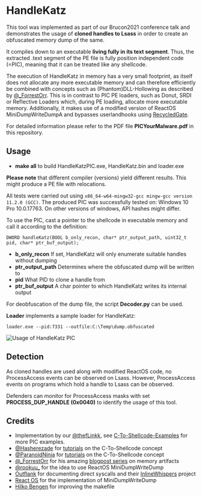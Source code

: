 # HandleKatz

This tool was implemented as part of our Brucon2021 conference talk and demonstrates the usage of **cloned handles to Lsass** in order to create an obfuscated memory dump of the same.

It compiles down to an executable **living fully in its text segment**. Thus, the extracted .text segment of the PE file is fully position independent code (=PIC), meaning that it can be treated like any shellcode.

The execution of HandleKatz in memory has a very small footprint, as itself does not allocate any more executable memory and can therefore efficiently be combined with concepts such as (Phantom)DLL-Hollowing as described by [@_ForrestOrr](https://www.forrest-orr.net/post/malicious-memory-artifacts-part-i-dll-hollowing). This is in contrast to PIC PE loaders, such as Donut, SRDI or Reflective Loaders which, during PE loading, allocate more executable memory.
Additionally, it makes use of a modified version of ReactOS MiniDumpWriteDumpA and bypasses userlandhooks using [RecycledGate](https://github.com/thefLink/RecycledGate).     

For detailed information please refer to the PDF file **PICYourMalware.pdf** in this repository.

## Usage

- **make all** to build HandleKatzPIC.exe, HandleKatz.bin and loader.exe

**Please note** that different compiler (versions) yield different results. This might produce a PE file with relocations.

All tests were carried out using ```x86_64-w64-mingw32-gcc mingw-gcc version 11.2.0 (GCC)```. The produced PIC was successfully tested on: Windows 10 Pro 10.0.17763. On other versions of windows, API hashes might differ.

To use the PIC, cast a pointer to the shellcode in executable memory and call it according to the definition:
```
DWORD handleKatz(BOOL b_only_recon, char* ptr_output_path, uint32_t pid, char* ptr_buf_output);
```

- **b_only_recon** If set, HandleKatz will only enumerate suitable handles without dumping
- **ptr_output_path** Determines where the obfuscated dump will be written to
- **pid** What PID to clone a handle from
- **ptr_buf_output** A char pointer to which HandleKatz writes its internal output

For deobfuscation of the dump file, the script **Decoder.py** can be used.

**Loader** implements a sample loader for HandleKatz:
```
loader.exe --pid:7331 --outfile:C:\Temp\dump.obfuscated
```
![Usage of HandleKatz PIC](imgs/HandleKatz.png)

## Detection

As cloned handles are used along with modified ReactOS code, no ProcessAccess events can be observed on Lsass. However, ProcessAccess events on programs which hold a handle to Lsass can be observed.

Defenders can monitor for ProcessAccess masks with set **PROCESS_DUP_HANDLE (0x0040)** to identify the usage of this tool.

## Credits

- Implementation by our [@thefLinkk](https://twitter.com/thefLinkk), see [C-To-Shellcode-Examples](https://github.com/thefLink/C-To-Shellcode-Examples) for more PIC examples.
- [@Hasherezade](https://twitter.com/hasherezade) for [tutorials](https://vxug.fakedoma.in/papers/VXUG/Exclusive/FromaCprojectthroughassemblytoshellcodeHasherezade.pdf) on the C-To-Shellcode concept
- [@ParanoidNinja](https://twitter.com/NinjaParanoid) for [tutorials](https://github.com/paranoidninja/PIC-Get-Privileges) on the C-To-Shellcode concept
- [@_ForrestOrr](https://twitter.com/_ForrestOrr) for his amazing [blogpost series](https://www.forrest-orr.net/post/malicious-memory-artifacts-part-i-dll-hollowing) on memory artifacts
- [@rookuu_](https://twitter.com/rookuu_) for the idea to use ReactOS MiniDumpWriteDump
- [Outflank](https://outflank.nl/) for documenting direct syscalls and their [InlineWhispers](https://github.com/outflanknl/InlineWhispers) project
- [React OS](https://reactos.org/) for the implementation of MiniDumpWriteDump
- [Hilko Bengen](https://github.com/hillu) for improving the makefile
